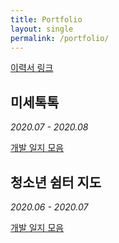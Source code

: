 ```yaml
---
title: Portfolio
layout: single
permalink: /portfolio/
---
```


[이력서 링크](https://bit.ly/3anRuVc)

## 미세톡톡
*2020.07 - 2020.08*

[개발 일지 모음](/miseTokTok/)

## 청소년 쉼터 지도
*2020.06 - 2020.07*

[개발 일지 모음](/shelter/)